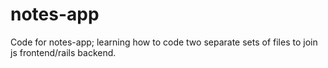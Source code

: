 # notes-app
Code for notes-app; learning how to code two separate sets of files to join js frontend/rails backend. 
